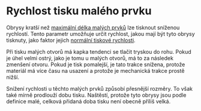 Rychlost tisku malého prvku
====
Obrysy kratší než [maximální délka malých prvků](small_feature_max_length.md) lze tisknout sníženou rychlostí. Tento parametr umožňuje určit rychlost, jakou mají být tyto obrysy tisknuty, jako faktor jejich [normální tiskové rychlosti](../speed/speed_wall.md).

Při tisku malých otvorů má kapka tendenci se tlačit tryskou do rohu. Pokud je úhel velmi ostrý, jako je tomu u malých otvorů, má to za následek zmenšení otvoru. Pokud je tisk pomalejší, je tato trakce snížena, protože materiál má více času na usazení a protože je mechanická trakce prostě nižší.

Snížení rychlosti u těchto malých prvků způsobí přesnější rozměry. To však také mírně prodlouží dobu tisku. Naštěstí, protože tyto obrysy jsou podle definice malé, celková přidaná doba tisku není obecně příliš velká.